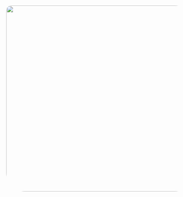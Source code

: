 <div id="header" align="center">
  <img src="https://i.giphy.com/media/v1.Y2lkPTc5MGI3NjExbm81OXdkcDhpajQzemd3eG5pOWhwb2E4bnNjeThxdWkxYXljYm1pbCZlcD12MV9pbnRlcm5hbF9naWZfYnlfaWQmY3Q9Zw/rY93u9tQbybks/giphy.gif" width="1000px" height="500px" style="border-radius: 14px 50px 50px 50px"/>
</div>
